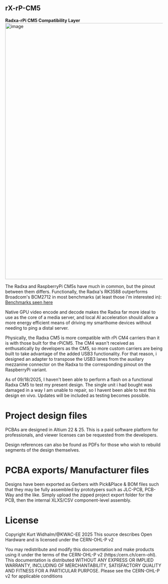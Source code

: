 ## rX-rP-CM5 ##
**Radxa-rPi CM5 Compatibility Layer**
<img width="1277" height="817" alt="image" src="https://github.com/user-attachments/assets/e7e88d8d-1e01-4521-aa2e-1cee008cc56a" />

The Radxa and RaspberryPi CM5s have much in common, but the pinout between them differs. Functionally, the Radxa's RK3588 outperforms Broadcom's BCM2712 in most benchmarks (at least those i'm interested in):
[Benchmarks seen here](https://gadgetversus.com/processor/rockchip-rk3588s-vs-broadcom-bcm2712/)

Native GPU video encode and decode makes the Radxa far more ideal to use as the core of a media server, and local AI acceleration should allow a more energy efficient means of driving my smarthome devices without needing to ping a distal server.

Physically, the Radxa CM5 is more compatible with rPi CM4 carriers than it is with those built for the rPiCM5.
The CM4 wasn't received as enthusatically by developers as the CM5, so more custom carriers are being built to take advantage of the added USB3 functionality.
For that reason, i designed an adapter to transpose the USB3 lanes from the auxilary mezzanine connector on the Radxa to the corresponding pinout on the RaspberryPi variant.

As of 09/18/2025, I haven't been able to perform a flash on a functional Radxa CM5 to test my present design. The single unit i had bought was damaged in a way I am unable to repair, so I havent been able to test this design en vivo. Updates will be included as testing becomes possible.

# Project design files
PCBAs are designed in Altium 22 & 25. This is a paid software platform for professionals, and viewer licenses can be requested from the developers.

Design references can also be found as PDFs for those who wish to rebuild segments of the design themselves.

# PCBA exports/ Manufacturer files
Designs have been exported as Gerbers with Pick&Place & BOM files such that they may be fully assembled by prototypers such as JLC-PCB, PCB-Way and the like.
Simply upload the zipped project export folder for the PCB, then the internal XLXS/CSV component-level assembly.

# License
Copyright Kurt Widhalm/@KWAC-EE 2025
This source describes Open Hardware and is licensed under the CERN-OHL-P v2

You may redistribute and modify this documentation and make products using it under the terms of the CERN-OHL-P v2 (https:/cern.ch/cern-ohl). This documentation is distributed WITHOUT ANY EXPRESS OR IMPLIED WARRANTY, INCLUDING OF MERCHANTABILITY, SATISFACTORY QUALITY AND FITNESS FOR A PARTICULAR PURPOSE. Please see the CERN-OHL-P v2 for applicable conditions
